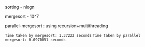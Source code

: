 sorting - nlogn

mergesort - 10^7

parallel-mergesort : using recursion+multithreading

```Time taken by mergesort: 1.37222 seconds```
```Time taken by parallel mergesort: 0.0970051 seconds```